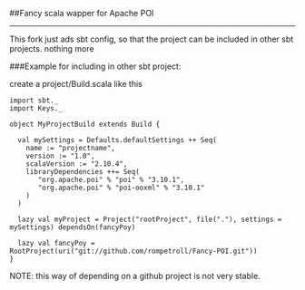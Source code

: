 ##Fancy scala wapper for Apache POI

---------------

This fork just ads sbt config, so that the project can be included in other sbt projects. nothing more

###Example for including in other sbt project: 

create a project/Build.scala like this

    import sbt._
    import Keys._

    object MyProjectBuild extends Build {

      val mySettings = Defaults.defaultSettings ++ Seq(
        name := "projectname",
        version := "1.0",
        scalaVersion := "2.10.4",
        libraryDependencies ++= Seq(
           "org.apache.poi" % "poi" % "3.10.1",
           "org.apache.poi" % "poi-ooxml" % "3.10.1"
        )
      )

      lazy val myProject = Project("rootProject", file("."), settings = mySettings) dependsOn(fancyPoy)

      lazy val fancyPoy = RootProject(uri("git://github.com/rompetroll/Fancy-POI.git"))
    }

NOTE: this way of depending on a github project is not very stable.
